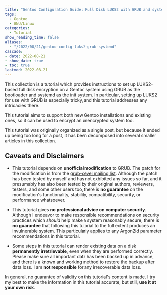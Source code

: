 ```yaml
---
title: "Gentoo Configuration Guide: Full Disk LUKS2 with GRUB and systemd"
tags:
  - Gentoo
  - GNU/Linux
categories:
  - Tutorial
show_reading_time: false
aliases:
  - "/2022/08/21/gentoo-config-luks2-grub-systemd"
cascade:
- date: 2022-08-21
- show_date: true
- toc: true
lastmod: 2022-08-21
---
```


This collection is a tutorial which provides instructions to set up LUKS2-based
full disk encryption on a Gentoo system using GRUB as the bootloader and
systemd as the init system.  In particular, setting up LUKS2 for use with GRUB
is especially tricky, and this tutorial addresses any intricacies there.

This tutorial aims to support both new Gentoo installations and existing ones,
so it can be used to encrypt an unencrypted system too.

This tutorial was originally organized as a single post, but because it ended
up being too long for a post, it has been decomposed into several smaller
articles in this collection.

## Caveats and Disclaimers

- This tutorial depends on **unofficial modification** to GRUB.  The patch for
  the modification is from the [grub-devel mailing list][grub-devel-archive].
  Although the patch has been tested by myself and has not exhibited any issues
  so far, and it presumably has also been tested by their original authors,
  reviewers, testers, and some other users too, there is **no guarantee** on
  the modification's functionality, stability, compatibility, security, or
  performance whatsoever.

- This tutorial gives **no professional advice on computer security**.
  Although I endeavor to make responsible recommendations on security practices
  which *should* help make a system reasonably secure, there is **no
  guarantee** that following this tutorial to the full extent produces an
  invulnerable system.  This particularly applies to any Argon2id parameter
  recommendations in this tutorial.

- Some steps in this tutorial can render existing data on a disk **permanently
  irretrievable**, even when they are performed correctly.  Please make sure
  all important data has been backed up in advance, and there is a known and
  working method to restore the backup after data loss.  I am **not
  responsible** for any irrecoverable data loss.

In general, no guarantee of validity on this tutorial's content is made.  I try
my best to make the information in this tutorial accurate, but still, **use it
at your own risk**.

[grub-devel-archive]: https://lists.gnu.org/archive/html/grub-devel/
